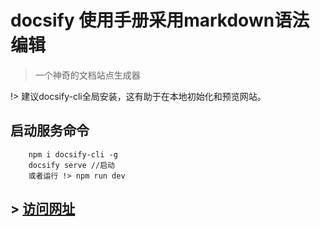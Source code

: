 # docsify 使用手册采用markdown语法编辑

> 一个神奇的文档站点生成器

!>  建议docsify-cli全局安装，这有助于在本地初始化和预览网站。

## 启动服务命令

        npm i docsify-cli -g
        docsify serve //启动
        或者运行 !> npm run dev

## > [访问网址](https://step-city.github.io/docsify-use/ ':target=_blank')


